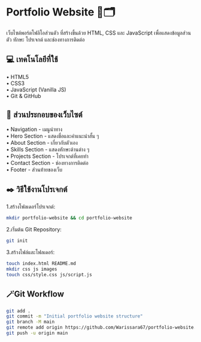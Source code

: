 <h1>Portfolio Website 💼🗂️</h1>
เว็บไซต์พอร์ตโฟลิโอส่วนตัว ที่สร้างขึ้นด้วย HTML, CSS และ JavaScript เพื่อแสดงข้อมูลส่วนตัว ทักษะ โปรเจกต์ และช่องทางการติดต่อ

<h2>💻 เทคโนโลยีที่ใช้</h2>
• HTML5</br>
• CSS3</br>
• JavaScript (Vanilla JS)</br>
• Git & GitHub</br>

<h2>📌 ส่วนประกอบของเว็บไซต์</h2>
• Navigation - เมนูนำทาง</br>
• Hero Section - แสดงชื่อและคำแนะนำสั้น ๆ</br>
• About Section - เกี่ยวกับตัวเอง</br>
• Skills Section - แสดงทักษะด้านต่าง ๆ</br>
• Projects Section - โปรเจกต์ที่เคยทำ</br>
• Contact Section - ช่องทางการติดต่อ</br>
• Footer - ส่วนท้ายของเว็บ</br>

<h2>✒️ วิธีใช้งานโปรเจกต์</h2>

1.สร้างโฟลเดอร์โปรเจกต์:
```bash
mkdir portfolio-website && cd portfolio-website
```
2.เริ่มต้น Git Repository:
```bash
git init
```
3.สร้างไฟล์และโฟลเดอร์:
```bash
touch index.html README.md
mkdir css js images
touch css/style.css js/script.js
```

<h2>🪄Git Workflow</h2>

```bash
git add .
git commit -m "Initial portfolio website structure"
git branch -M main
git remote add origin https://github.com/Warissara67/portfolio-website.git
git push -u origin main
```
